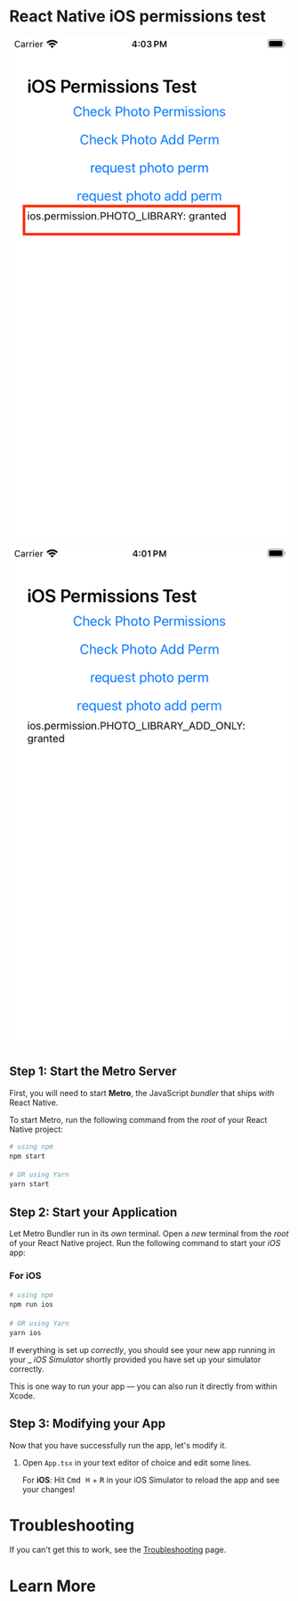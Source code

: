 
# React Native iOS permissions test

![photo library](readme_assets/photo_library.png)

![screenshot permissions granted](readme_assets/screenshot.png)



## Step 1: Start the Metro Server

First, you will need to start **Metro**, the JavaScript _bundler_ that ships _with_ React Native.

To start Metro, run the following command from the _root_ of your React Native project:

```bash
# using npm
npm start

# OR using Yarn
yarn start
```

## Step 2: Start your Application

Let Metro Bundler run in its _own_ terminal. Open a _new_ terminal from the _root_ of your React Native project. Run the following command to start your _iOS_ app:

### For iOS

```bash
# using npm
npm run ios

# OR using Yarn
yarn ios
```

If everything is set up _correctly_, you should see your new app running in your _ _iOS Simulator_ shortly provided you have set up your simulator correctly.

This is one way to run your app — you can also run it directly from within  Xcode.

## Step 3: Modifying your App

Now that you have successfully run the app, let's modify it.

1. Open `App.tsx` in your text editor of choice and edit some lines.


   For **iOS**: Hit <kbd>Cmd ⌘</kbd> + <kbd>R</kbd> in your iOS Simulator to reload the app and see your changes!

# Troubleshooting

If you can't get this to work, see the [Troubleshooting](https://reactnative.dev/docs/troubleshooting) page.

# Learn More

